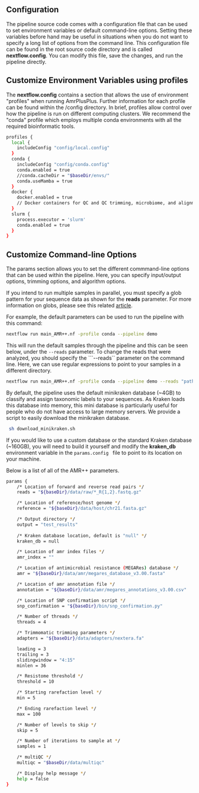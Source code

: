 Configuration
-------------

The pipeline source code comes with a configuration file that can be used to set environment variables or default command-line options. Setting these variables before hand may be useful in situations when you do not want to specify a long list of options from the command line. This configuration file can be found in the root source code directory and is called **nextflow.config**. You can modify this file, save the changes, and run the pipeline directly.


Customize Environment Variables using profiles
----------------------------------------------

The **nextflow.config** contains a section that allows the use of environment "profiles" when running AmrPlusPlus. Further information for each profile can be found within the /config directory. In brief, profiles allow control over how the pipeline is run on different computing clusters. We recommend the "conda" profile which employs multiple conda environments with all the required bioinformatic tools.


```bash
profiles {
  local {
    includeConfig "config/local.config"
  }
  conda {
    includeConfig "config/conda.config"
    conda.enabled = true
    //conda.cacheDir = "$baseDir/envs/"
    conda.useMamba = true
  }
  docker {
    docker.enabled = true
    // Docker containers for QC and QC trimming, microbiome, and alignment/resistome
  }
  slurm {
    process.executor = 'slurm'
    conda.enabled = true
  }
}
```

Customize Command-line Options
------------------------------

The params section allows you to set the different commmand-line options that can be used within the pipeline. Here, you can specify input/output options, trimming options, and algorithm options.

If you intend to run multiple samples in parallel, you must specify a glob pattern for your sequence data as shown for the **reads** parameter. For more information on globs, please see this related [article](https://en.wikipedia.org/wiki/Glob_(programming)).

For example, the default parameters can be used to run the pipeline with this command:

```bash
nextflow run main_AMR++.nf -profile conda --pipeline demo
```

This will run the default samples through the pipeline and this can be seen below, under the ```--reads``` parameter. To change the reads that were analyzed, you should specify the ```--reads`` parameter on the command line. Here, we can use regular expressions to point to your samples in a different directory.

```bash
nextflow run main_AMR++.nf -profile conda --pipeline demo --reads "path/to/your/reads/*_R{1,2}.fastq.gz" 
```


By default, the pipeline uses the default minikraken database (~4GB) to classify and assign taxonomic labels to your sequences. As Kraken loads this database into memory, this mini database is particularly useful for people who do not have access to large memory servers. We provide a script to easily download the minikraken database.

```bash
 sh download_minikraken.sh
 ```

If you would like to use a custom database or the standard Kraken database (~160GB), you will need to build it yourself and modify the **kraken_db** environment variable in the ```params.config ``` file to point to its location on your machine. 

Below is a list of all of the AMR++ parameters.

```bash
params {
    /* Location of forward and reverse read pairs */
    reads = "${baseDir}/data/raw/*_R{1,2}.fastq.gz"

    /* Location of reference/host genome */
    reference = "${baseDir}/data/host/chr21.fasta.gz"

    /* Output directory */
    output = "test_results"
    
    /* Kraken database location, default is "null" */   
    kraken_db = null

    /* Location of amr index files */
    amr_index = ""

    /* Location of antimicrobial resistance (MEGARes) database */
    amr = "${baseDir}/data/amr/megares_database_v3.00.fasta"

    /* Location of amr annotation file */
    annotation = "${baseDir}/data/amr/megares_annotations_v3.00.csv"

    /* Location of SNP confirmation script */
    snp_confirmation = "${baseDir}/bin/snp_confirmation.py"

    /* Number of threads */
    threads = 4

    /* Trimmomatic trimming parameters */
    adapters = "${baseDir}/data/adapters/nextera.fa"

    leading = 3
    trailing = 3
    slidingwindow = "4:15"
    minlen = 36

    /* Resistome threshold */
    threshold = 10

    /* Starting rarefaction level */
    min = 5

    /* Ending rarefaction level */
    max = 100

    /* Number of levels to skip */
    skip = 5

    /* Number of iterations to sample at */
    samples = 1

    /* multiQC */
    multiqc = "$baseDir/data/multiqc"

    /* Display help message */
    help = false
}
```
